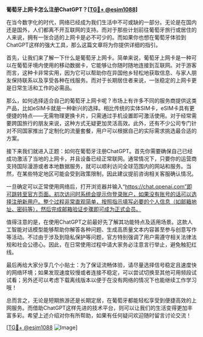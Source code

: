 **葡萄牙上网卡怎么注册ChatGPT？[[TG💪+ @esim1088](https://t.me/s/esim1088)]**

在当今数字化的时代，网络已经成为我们生活中不可或缺的一部分。无论是在国内还是国外，人们都离不开互联网的支持。而对于那些计划前往葡萄牙旅行或居住的人来说，拥有一张合适的上网卡是必不可少的。而如果你也想在葡萄牙体验到ChatGPT这样的强大工具，那么这篇文章将为你提供详细的指引。

首先，让我们来了解一下什么是葡萄牙上网卡。简单来说，葡萄牙上网卡是一种可以在葡萄牙境内使用的移动数据卡，它能够让你随时随地连接到互联网。对于游客而言，这种卡非常实用，因为它可以帮助你在异国他乡轻松地获取信息、与家人朋友保持联系以及享受各种在线服务。而对于长期居住者来说，一张稳定的上网卡更是日常生活和工作的必需品。

那么，如何选择适合自己的葡萄牙上网卡呢？市场上有许多不同的服务商提供这类产品，比如eSIM卡就是一种新兴的选择。相比传统的实体SIM卡，eSIM卡具有更便捷的特点——无需物理更换卡片，只需通过手机设置即可激活使用。对于经常需要跨国旅行的朋友来说，这种方式无疑更加灵活高效。此外，还有不少公司专门针对不同国家推出了定制化的流量套餐，用户可以根据自己的实际需求挑选最合适的方案。

接下来我们就进入正题：如何在葡萄牙注册ChatGPT。首先你需要确保自己已经成功激活了当地的上网卡，并且设备已经正常联网。通常情况下，只要你的运营商支持国际漫游或者本地数据服务，就可以顺利访问全球范围内的网站和服务。当然，在某些特定地区可能会受到政策限制，因此建议提前咨询相关客服确认情况。

一旦确定可以正常使用网络后，打开浏览器并输入“https://chat.openai.com”即可跳转至官方页面。初次访问时系统会提示你登录账户，如果没有账号的话可以选择注册新用户。整个过程非常直观简单，按照指示填写必要的个人信息（如邮箱地址、密码等），然后完成邮箱验证步骤即可成为正式会员。

值得注意的是，在使用ChatGPT之前最好先了解其功能特点及适用场景。这款人工智能对话模型能够帮助你解答各种问题、生成高质量文本内容甚至参与创意写作等活动。不过由于涉及到隐私保护等问题，官方特别强调了用户需遵守相关法律法规和社会公德心。因此，在日常使用过程中请大家务必注意言行举止，避免触犯红线。

最后再给大家分享几个小贴士：为了保证流畅体验，请尽量选择信号稳定且速度快的网络环境；如果发现速度较慢或者连接不稳定，可以尝试切换至其他可用频段试试看；另外还可以考虑下载离线版本以便于在没有网络的情况下也能继续工作学习哦！

总而言之，无论是短期旅游还是长期定居，在葡萄牙都能轻松享受到便捷高效的上网服务。而借助ChatGPT这样先进的技术平台，则可以让我们的生活变得更加丰富多彩。希望上述介绍对你有所帮助，如果有任何疑问欢迎随时留言讨论交流！

[[TG💪+ @esim1088](https://t.me/s/esim1088) ![Image](https://i.postimg.cc/4NQfJmqS/Snipaste-2025-05-13-00-14-12.png)]